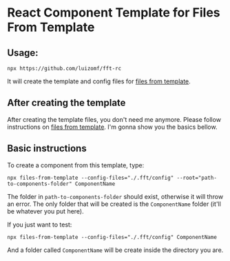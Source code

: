 # React Component Template for Files From Template

## Usage:

```
npx https://github.com/luizomf/fft-rc
```

It will create the template and config files for [files from template](https://www.npmjs.com/package/files-from-template).

## After creating the template

After creating the template files, you don't need me anymore. Please follow instructions on [files from template](https://www.npmjs.com/package/files-from-template). I'm gonna show you the basics bellow.

## Basic instructions

To create a component from this template, type:

```
npx files-from-template --config-files="./.fft/config" --root="path-to-components-folder" ComponentName
```

The folder in `path-to-components-folder` should exist, otherwise it will throw an error. The only folder that will be created is the `ComponentName` folder (it'll be whatever you put here).

If you just want to test:

```
npx files-from-template --config-files="./.fft/config" ComponentName
```

And a folder called `ComponentName` will be create inside the directory you are.
